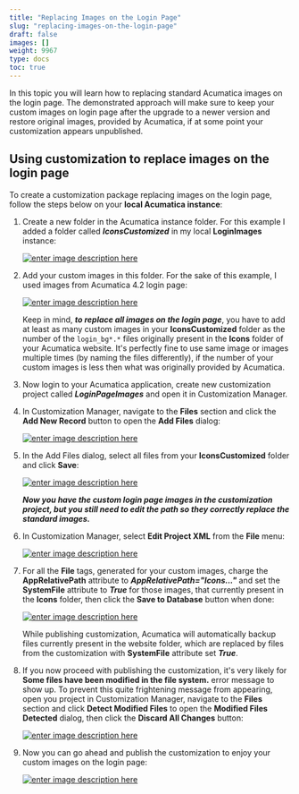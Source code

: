 ```yaml
---
title: "Replacing Images on the Login Page"
slug: "replacing-images-on-the-login-page"
draft: false
images: []
weight: 9967
type: docs
toc: true
---
```


In this topic you will learn how to replacing standard Acumatica images on the login page. The demonstrated approach will make sure to keep your custom images on login page after the upgrade to a newer version and restore original images, provided by Acumatica, if at some point your customization appears unpublished.

## Using customization to replace images on the login page
To create a customization package replacing images on the login page, follow the steps below on your **local Acumatica instance**:

 1. Create a new folder in the Acumatica instance folder. For this example I added a folder called ***IconsCustomized*** in my local **LoginImages** instance:

    [![enter image description here][1]][1]

 2. Add your custom images in this folder. For the sake of this example, I used images from Acumatica 4.2 login page:

    [![enter image description here][2]][2]

    Keep in mind, ***to replace all images on the login page***, you have to add at least as many custom images in your **IconsCustomized** folder as the number of the `login_bg*.*` files originally present in the **Icons** folder of your Acumatica website. It's perfectly fine to use same image or images multiple times (by naming the files differently), if the number of your custom images is less then what was originally provided by Acumatica.

 3. Now login to your Acumatica application, create new customization project called ***LoginPageImages*** and open it in Customization Manager.

 4. In Customization Manager, navigate to the **Files** section and click the **Add New Record** button to open the **Add Files** dialog:

    [![enter image description here][3]][3]

 5. In the Add Files dialog, select all files from your **IconsCustomized** folder and click **Save**:

    [![enter image description here][4]][4]

    ***Now you have the custom login page images in the customization project, but you still need to edit the path so they correctly replace the standard images.***

 6. In Customization Manager, select **Edit Project XML** from the **File** menu:

    [![enter image description here][5]][5]

 7. For all the **File** tags, generated for your custom images, charge the **AppRelativePath** attribute to ***AppRelativePath="Icons\..."*** and set the **SystemFile** attribute to ***True*** for those images, that currently present in the **Icons** folder, then click the **Save to Database** button when done:

    [![enter image description here][6]][6]

    While publishing customization, Acumatica will automatically backup files currently present in the website folder, which are replaced by files from the customization with **SystemFile** attribute set ***True***.

 8. If you now proceed with publishing the customization, it's very likely for **Some files have been modified in the file system.** error message to show up. To prevent this quite frightening message from appearing, open you project in Customization Manager, navigate to the **Files** section and click **Detect Modified Files** to open the **Modified Files Detected** dialog, then click the **Discard All Changes** button:

    [![enter image description here][7]][7]

 9. Now you can go ahead and publish the customization to enjoy your custom images on the login page:

    [![enter image description here][8]][8]


  [1]: https://i.stack.imgur.com/VZoI2m.png
  [2]: https://i.stack.imgur.com/RWy0Am.png
  [3]: https://i.stack.imgur.com/1AUEXm.png
  [4]: https://i.stack.imgur.com/CqJrwm.png
  [5]: https://i.stack.imgur.com/RYu7Om.png
  [6]: https://i.stack.imgur.com/tDvSc.png
  [7]: https://i.stack.imgur.com/FszDEm.png
  [8]: https://i.stack.imgur.com/mrj0N.jpg

